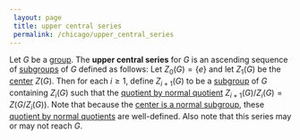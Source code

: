 ```yaml
---
 layout: page
 title: upper central series
 permalink: /chicago/upper_central_series
---
```

Let $G$ be a [group](https://defsmath.github.io/DefsMath/group). The **upper central series** for $G$ is an ascending sequence of [subgroups](https://defsmath.github.io/DefsMath/subgroup) of $G$ defined as follows: Let $Z_0(G) = \{e\}$ and let $Z_1(G)$ be the [center](https://defsmath.github.io/DefsMath/center_of_a_group) $Z(G)$. Then for each $i\geq 1$, define $Z_{i+1}(G)$ to be a [subgroup](https://defsmath.github.io/DefsMath/subgroup) of $G$ containing $Z_i(G)$ such that the [quotient by normal quotient](https://defsmath.github.io/DefsMath/quotient_by_normal_#########quotient) $Z_{i+1}(G)/Z_i(G) = Z(G/Z_i(G))$.  Note that because the [center is a normal subgroup](https://defsmath.github.io/DefsMath/center_is_a_normal_subgroup), these [quotient by normal quotients](https://defsmath.github.io/DefsMath/quotient_by_normal_#########quotients) are well-defined. Also note that this series may or may not reach $G$.

